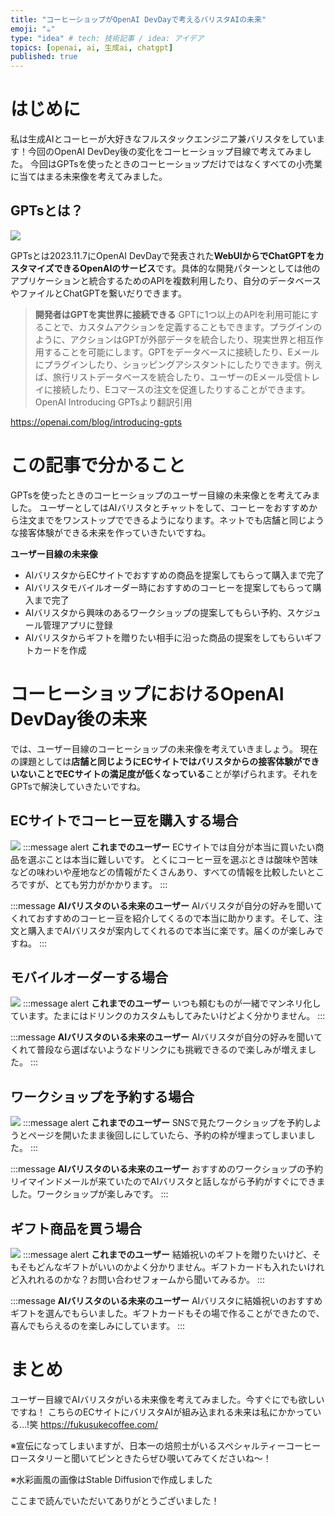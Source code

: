 ```yaml
---
title: "コーヒーショップがOpenAI DevDayで考えるバリスタAIの未来"
emoji: "☕"
type: "idea" # tech: 技術記事 / idea: アイデア
topics: [openai, ai, 生成ai, chatgpt]
published: true
---
```


# はじめに
私は生成AIとコーヒーが大好きなフルスタックエンジニア兼バリスタをしています！今回のOpenAI DevDey後の変化をコーヒーショップ目線で考えてみました。
今回はGPTsを使ったときのコーヒーショップだけではなくすべての小売業に当てはまる未来像を考えてみました。

## GPTsとは？
![](https://storage.googleapis.com/zenn-user-upload/4e34e15d23f5-20231107.png)

GPTsとは2023.11.7にOpenAI DevDayで発表された**WebUIからでChatGPTをカスタマイズできるOpenAIのサービス**です。具体的な開発パターンとしては他のアプリケーションと統合するためのAPIを複数利用したり、自分のデータベースやファイルとChatGPTを繋いだりできます。

>**開発者はGPTを実世界に接続できる**
GPTに1つ以上のAPIを利用可能にすることで、カスタムアクションを定義することもできます。プラグインのように、アクションはGPTが外部データを統合したり、現実世界と相互作用することを可能にします。GPTをデータベースに接続したり、Eメールにプラグインしたり、ショッピングアシスタントにしたりできます。例えば、旅行リストデータベースを統合したり、ユーザーのEメール受信トレイに接続したり、Eコマースの注文を促進したりすることができます。
OpenAI Introducing GPTsより翻訳引用

https://openai.com/blog/introducing-gpts


# この記事で分かること
GPTsを使ったときのコーヒーショップのユーザー目線の未来像とを考えてみました。
ユーザーとしてはAIバリスタとチャットをして、コーヒーをおすすめから注文までをワンストップでできるようになります。ネットでも店舗と同じような接客体験ができる未来を作っていきたいですね。

**ユーザー目線の未来像**
- AIバリスタからECサイトでおすすめの商品を提案してもらって購入まで完了
- AIバリスタモバイルオーダー時におすすめのコーヒーを提案してもらって購入まで完了
- AIバリスタから興味のあるワークショップの提案してもらい予約、スケジュール管理アプリに登録
- AIバリスタからギフトを贈りたい相手に沿った商品の提案をしてもらいギフトカードを作成

# コーヒーショップにおけるOpenAI DevDay後の未来
では、ユーザー目線のコーヒーショップの未来像を考えていきましょう。
現在の課題としては**店舗と同じようにECサイトではバリスタからの接客体験ができいないことでECサイトの満足度が低くなっている**ことが挙げられます。それをGPTsで解決していきたいですね。

## ECサイトでコーヒー豆を購入する場合
![](https://storage.googleapis.com/zenn-user-upload/51aab00fa825-20231107.png)
:::message alert
**これまでのユーザー**
ECサイトでは自分が本当に買いたい商品を選ぶことは本当に難しいです。
とくにコーヒー豆を選ぶときは酸味や苦味などの味わいや産地などの情報がたくさんあり、すべての情報を比較したいところですが、とても労力がかかります。
:::

:::message
**AIバリスタのいる未来のユーザー**
AIバリスタが自分の好みを聞いてくれておすすめのコーヒー豆を紹介してくるので本当に助かります。そして、注文と購入までAIバリスタが案内してくれるので本当に楽です。届くのが楽しみですね。
:::

## モバイルオーダーする場合
![](https://storage.googleapis.com/zenn-user-upload/7be9324b2176-20231107.png)
:::message alert
**これまでのユーザー**
いつも頼むものが一緒でマンネリ化しています。たまにはドリンクのカスタムもしてみたいけどよく分かりません。
:::

:::message
**AIバリスタのいる未来のユーザー**
AIバリスタが自分の好みを聞いてくれて普段なら選ばないようなドリンクにも挑戦できるので楽しみが増えました。
:::

## ワークショップを予約する場合
![](https://storage.googleapis.com/zenn-user-upload/4f2ff2bd5636-20231107.png)
:::message alert
**これまでのユーザー**
SNSで見たワークショップを予約しようとページを開いたまま後回しにしていたら、予約の枠が埋まってしまいました。
:::

:::message
**AIバリスタのいる未来のユーザー**
おすすめのワークショップの予約リイマインドメールが来ていたのでAIバリスタと話しながら予約がすぐにできました。ワークショップが楽しみです。
:::

## ギフト商品を買う場合
![](https://storage.googleapis.com/zenn-user-upload/4ce737b1044f-20231107.png)
:::message alert
**これまでのユーザー**
結婚祝いのギフトを贈りたいけど、そもそもどんなギフトがいいのかよく分かりません。ギフトカードも入れたいけれど入れれるのかな？お問い合わせフォームから聞いてみるか。
:::

:::message
**AIバリスタのいる未来のユーザー**
AIバリスタに結婚祝いのおすすめギフトを選んでもらいました。ギフトカードもその場で作ることができたので、喜んでもらえるのを楽しみにしています。
:::


# まとめ
ユーザー目線でAIバリスタがいる未来像を考えてみました。今すぐにでも欲しいですね！
こちらのECサイトにバリスタAIが組み込まれる未来は私にかかっている...!笑
https://fukusukecoffee.com/

※宣伝になってしまいますが、日本一の焙煎士がいるスペシャルティーコーヒーロースタリーと聞いてピンときたらぜひ覗いてみてくださいね～！

※水彩画風の画像はStable Diffusionで作成しました

ここまで読んでいただいてありがとうございました！